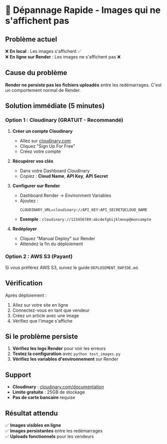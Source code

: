 # 🚨 Dépannage Rapide - Images qui ne s'affichent pas

## Problème actuel

❌ **En local** : Les images s'affichent ✅  
❌ **En ligne sur Render** : Les images ne s'affichent pas ❌

## Cause du problème

**Render ne persiste pas les fichiers uploadés** entre les redémarrages. C'est un comportement normal de Render.

## Solution immédiate (5 minutes)

### Option 1 : Cloudinary (GRATUIT - Recommandé)

1. **Créer un compte Cloudinary**
   - Allez sur [cloudinary.com](https://cloudinary.com)
   - Cliquez "Sign Up For Free"
   - Créez votre compte

2. **Récupérer vos clés**
   - Dans votre Dashboard Cloudinary
   - Copiez : **Cloud Name**, **API Key**, **API Secret**

3. **Configurer sur Render**
   - Dashboard Render → Environment Variables
   - Ajoutez :
     ```
     CLOUDINARY_URL=cloudinary://API_KEY:API_SECRET@CLOUD_NAME
     ```
   - **Exemple** : `cloudinary://123456789:abcdefghijklmnop@moncompte`

4. **Redéployer**
   - Cliquez "Manual Deploy" sur Render
   - Attendez la fin du déploiement

### Option 2 : AWS S3 (Payant)

Si vous préférez AWS S3, suivez le guide `DEPLOIEMENT_RAPIDE.md`.

## Vérification

Après déploiement :
1. Allez sur votre site en ligne
2. Connectez-vous en tant que vendeur
3. Créez un article avec une image
4. Vérifiez que l'image s'affiche

## Si le problème persiste

1. **Vérifiez les logs Render** pour voir les erreurs
2. **Testez la configuration** avec `python test_images.py`
3. **Vérifiez les variables d'environnement** sur Render

## Support

- **Cloudinary** : [cloudinary.com/documentation](https://cloudinary.com/documentation)
- **Limite gratuite** : 25GB de stockage
- **Pas de carte bancaire** requise

## Résultat attendu

✅ **Images visibles en ligne**  
✅ **Images persistantes** entre les redémarrages  
✅ **Uploads fonctionnels** pour les vendeurs

